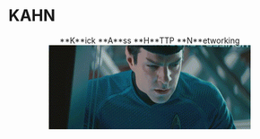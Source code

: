KAHN
====

<p align="center">
  **K**ick **A**ss **H**TTP **N**etworking<br />
  <img align="center" src="/KHAAAAAN.gif" />
</p>
